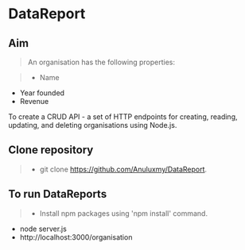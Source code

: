# DataReport

Aim
-----------
>An organisation has the following properties:

>* Name
* Year founded
* Revenue

To create a CRUD API - a set of HTTP endpoints for creating, reading, updating, and deleting organisations using Node.js.

Clone repository
-------------

>* git clone https://github.com/Anuluxmy/DataReport.

To run DataReports
---------
>* Install npm packages using 'npm install' command.
* node server.js
* http://localhost:3000/organisation
